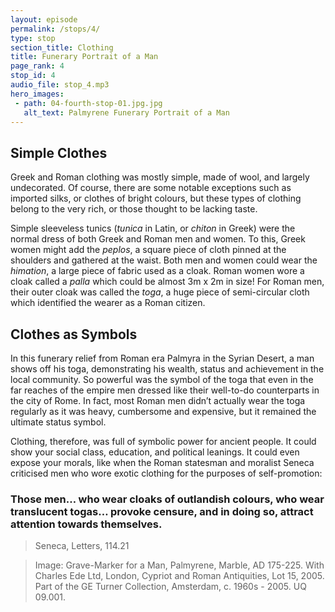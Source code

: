 ```yaml
---
layout: episode
permalink: /stops/4/
type: stop
section_title: Clothing
title: Funerary Portrait of a Man
page_rank: 4
stop_id: 4
audio_file: stop_4.mp3
hero_images:
 - path: 04-fourth-stop-01.jpg.jpg
   alt_text: Palmyrene Funerary Portrait of a Man
---
```


## Simple Clothes
Greek and Roman clothing was mostly simple, made of wool, and largely undecorated. Of course, there are some notable exceptions such as imported silks, or clothes of bright colours, but these types of clothing belong to the very rich, or those thought to be lacking taste. 

Simple sleeveless tunics (<i>tunica</i> in Latin, or <i>chiton</i> in Greek) were the normal dress of both Greek and Roman men and women. To this, Greek women might add the <i>peplos</i>, a square piece of cloth pinned at the shoulders and gathered at the waist. Both men and women could wear the <i>himation</i>, a large piece of fabric used as a cloak. Roman women wore a cloak called a <i>palla</i> which could be almost 3m x 2m in size! For Roman men, their outer cloak was called the <i>toga</i>, a huge piece of semi-circular cloth which identified the wearer as a Roman citizen. 

## Clothes as Symbols
In this funerary relief from Roman era Palmyra in the Syrian Desert, a man shows off his toga, demonstrating his wealth, status and achievement in the local community. So powerful was the symbol of the toga that even in the far reaches of the empire men dressed like their well-to-do counterparts in the city of Rome. In fact, most Roman men didn’t actually wear the toga regularly as it was heavy, cumbersome and expensive, but it remained the ultimate status symbol. 

Clothing, therefore, was full of symbolic power for ancient people. It could show your social class, education, and political leanings. It could even expose your morals, like when the Roman statesman and moralist Seneca criticised men who wore exotic clothing for the purposes of self-promotion: 

### Those men… who wear cloaks of outlandish colours, who wear translucent togas… provoke censure, and in doing so, attract attention towards themselves.
> Seneca, Letters, 114.21

> Image: Grave-Marker for a Man, Palmyrene, Marble, AD 175-225. With Charles Ede Ltd, London, Cypriot and Roman Antiquities, Lot 15, 2005. Part of the GE Turner Collection, Amsterdam, c. 1960s - 2005. UQ 09.001. 
